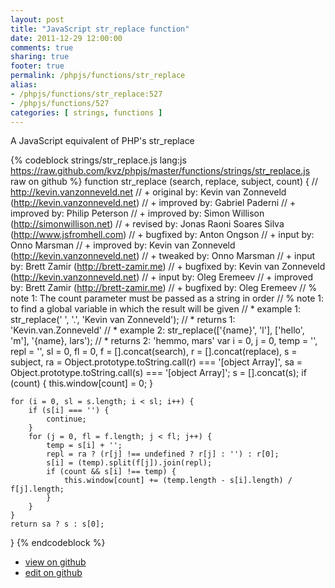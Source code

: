 ```yaml
---
layout: post
title: "JavaScript str_replace function"
date: 2011-12-29 12:00:00
comments: true
sharing: true
footer: true
permalink: /phpjs/functions/str_replace
alias:
- /phpjs/functions/str_replace:527
- /phpjs/functions/527
categories: [ strings, functions ]
---
```

A JavaScript equivalent of PHP's str_replace
<!-- more -->
{% codeblock strings/str_replace.js lang:js https://raw.github.com/kvz/phpjs/master/functions/strings/str_replace.js raw on github %}
function str_replace (search, replace, subject, count) {
    // http://kevin.vanzonneveld.net
    // +   original by: Kevin van Zonneveld (http://kevin.vanzonneveld.net)
    // +   improved by: Gabriel Paderni
    // +   improved by: Philip Peterson
    // +   improved by: Simon Willison (http://simonwillison.net)
    // +    revised by: Jonas Raoni Soares Silva (http://www.jsfromhell.com)
    // +   bugfixed by: Anton Ongson
    // +      input by: Onno Marsman
    // +   improved by: Kevin van Zonneveld (http://kevin.vanzonneveld.net)
    // +    tweaked by: Onno Marsman
    // +      input by: Brett Zamir (http://brett-zamir.me)
    // +   bugfixed by: Kevin van Zonneveld (http://kevin.vanzonneveld.net)
    // +   input by: Oleg Eremeev
    // +   improved by: Brett Zamir (http://brett-zamir.me)
    // +   bugfixed by: Oleg Eremeev
    // %          note 1: The count parameter must be passed as a string in order
    // %          note 1:  to find a global variable in which the result will be given
    // *     example 1: str_replace(' ', '.', 'Kevin van Zonneveld');
    // *     returns 1: 'Kevin.van.Zonneveld'
    // *     example 2: str_replace(['{name}', 'l'], ['hello', 'm'], '{name}, lars');
    // *     returns 2: 'hemmo, mars'
    var i = 0,
        j = 0,
        temp = '',
        repl = '',
        sl = 0,
        fl = 0,
        f = [].concat(search),
        r = [].concat(replace),
        s = subject,
        ra = Object.prototype.toString.call(r) === '[object Array]',
        sa = Object.prototype.toString.call(s) === '[object Array]';
    s = [].concat(s);
    if (count) {
        this.window[count] = 0;
    }

    for (i = 0, sl = s.length; i < sl; i++) {
        if (s[i] === '') {
            continue;
        }
        for (j = 0, fl = f.length; j < fl; j++) {
            temp = s[i] + '';
            repl = ra ? (r[j] !== undefined ? r[j] : '') : r[0];
            s[i] = (temp).split(f[j]).join(repl);
            if (count && s[i] !== temp) {
                this.window[count] += (temp.length - s[i].length) / f[j].length;
            }
        }
    }
    return sa ? s : s[0];
}
{% endcodeblock %}
<ul>
 <li><a href="https://github.com/kvz/phpjs/blob/master/functions/strings/str_replace.js">view on github</a></li>
 <li><a href="https://github.com/kvz/phpjs/edit/master/functions/strings/str_replace.js">edit on github</a></li>
</ul>
